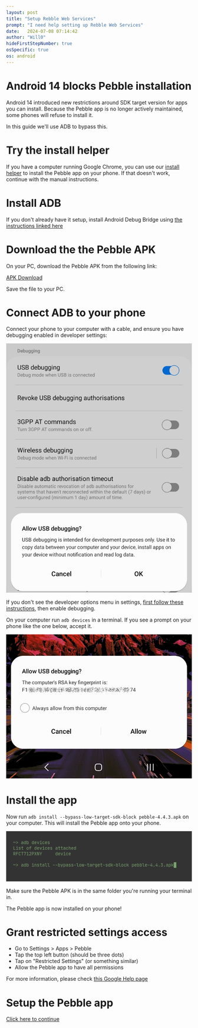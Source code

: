 ```yaml
---
layout: post
title: "Setup Rebble Web Services"
prompt: "I need help setting up Rebble Web Services"
date:   2024-07-08 07:14:42
author: "Will0"
hideFirstStepNumber: true
osSpecific: true
os: android
---
```


# Android 14 blocks Pebble installation

Android 14 introduced new restrictions around SDK target version for apps you can install. Because the Pebble app is no longer actively maintained, some phones will refuse to install it.

In this guide we'll use ADB to bypass this.

# Try the install helper

If you have a computer running Google Chrome, you can use our [install helper](/android-installer) to install the Pebble app on your phone. If that doesn't work, continue with the manual instructions.

# Install ADB

If you don't already have it setup, install Android Debug Bridge using [the instructions linked here](https://www.xda-developers.com/install-adb-windows-macos-linux/)

# Download the the Pebble APK

On your PC, download the Pebble APK from the following link:

[APK Download](https://binaries.rebble.io/apks/pebble-4.4.3.apk)

Save the file to your PC.

# Connect ADB to your phone

Connect your phone to your computer with a cable, and ensure you have debugging enabled in developer settings:

![](/images/adb/debugging.jpg)

If you don't see the developer options menu in settings, [first follow these instructions](https://developer.android.com/studio/debug/dev-options), then enable debugging.

On your computer run `adb devices` in a terminal. If you see a prompt on your phone like the one below, accept it.

![](/images/adb/allow.jpg)

# Install the app

Now run `adb install --bypass-low-target-sdk-block pebble-4.4.3.apk` on your computer. This will install the Pebble app onto your phone.

![](/images/adb/terminal.png)

Make sure the Pebble APK is in the same folder you're running your terminal in.

The Pebble app is now installed on your phone!

# Grant restricted settings access

- Go to Settings > Apps > Pebble
- Tap the top left button (should be three dots)
- Tap on "Restricted Settings" (or something similar)
- Allow the Pebble app to have all permissions

For more information, please check [this Google Help page](https://support.google.com/android/answer/12623953#allowrestrictedsettings)

# Setup the Pebble app

[Click here to continue](/setup-android/#6)

<hidenav />
